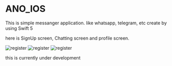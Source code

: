 # ANO_IOS

This is simple messanger application. like whatsapp, telegram, etc
create by using Swift 5 

here is SignUp screen, Chatting screen and profile screen.

![register](https://github.com/Aabhishek29/ANO_IOS/assets/77404811/372a5d8b-fc39-4c0b-9682-d48c69ce6750)     ![register](https://github.com/Aabhishek29/ANO_IOS/assets/77404811/06f733b0-d82c-4e55-92e7-0fc9d58a5b06)     ![register](https://github.com/Aabhishek29/ANO_IOS/assets/77404811/645a5c91-6caa-4ed0-976e-76beed1c9ce2)


this is currently under development
